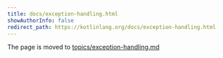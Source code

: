 ```yaml
---
title: docs/exception-handling.html
showAuthorInfo: false
redirect_path: https://kotlinlang.org/docs/exception-handling.html
---
```


The page is moved to [topics/exception-handling.md](docs/topics/exception-handling.md)

